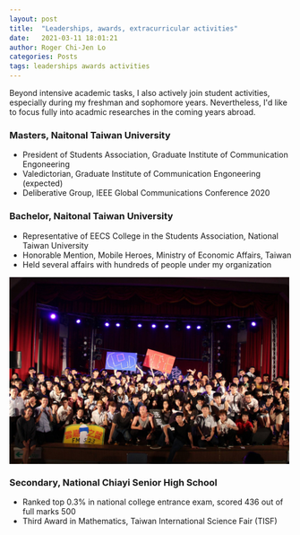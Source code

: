 ```yaml
---
layout: post
title:  "Leaderships, awards, extracurricular activities"
date:   2021-03-11 18:01:21
author: Roger Chi-Jen Lo
categories: Posts
tags: leaderships awards activities
---
```


Beyond intensive academic tasks, I also actively join student activities, especially during my freshman and sophomore years. Nevertheless, I'd like to focus fully into acadmic researches in the coming years abroad.

<h3>Masters, Naitonal Taiwan University</h3>
<ul>
  <li>President of Students Association, Graduate Institute of Communication Engoneering</li>
  <li>Valedictorian, Graduate Institute of Communication Engoneering (expected)</li>
  <li>Deliberative Group, IEEE Global Communications Conference 2020</li>
</ul>

<h3>Bachelor, Naitonal Taiwan University</h3>
<ul>
  <li>Representative of EECS College in the Students Association, National Taiwan University</li>
  <li>Honorable Mention, Mobile Heroes, Ministry of Economic Affairs, Taiwan</li>
  <li>Held several affairs with hundreds of people under my organization</li>
</ul>

<img src="https://github.com/RogerLo47/RogerLo47.github.io/blob/d4df120e5b41f90214564dde1d55ad8d3d5fc1f1/assets/yunchianight.jpg" width="500" align="middle">

<h3>Secondary, National Chiayi Senior High School</h3>
<ul>
  <li>Ranked top 0.3% in national college entrance exam, scored 436 out of full marks 500</li>
  <li>Third Award in Mathematics, Taiwan International Science Fair (TISF)</li>
</ul>
